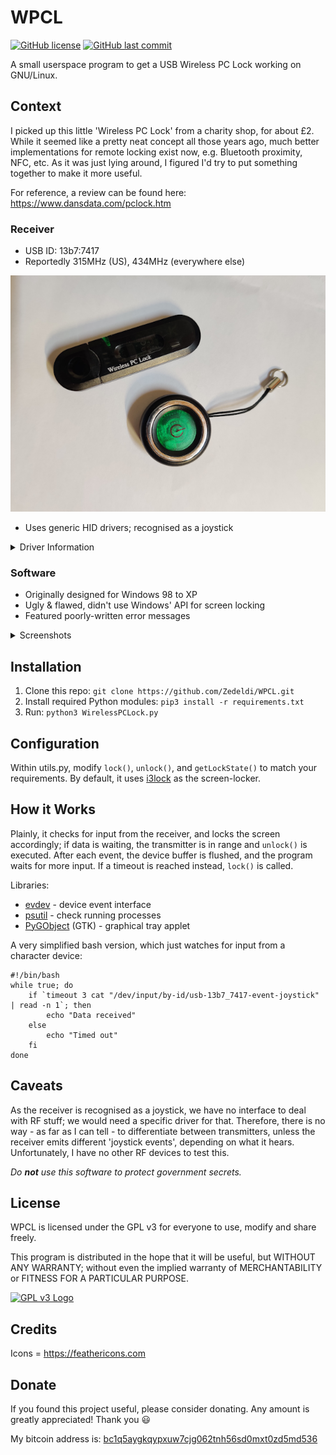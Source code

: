 # WPCL

[![GitHub license](https://img.shields.io/github/license/Zedeldi/WPCL?style=flat-square)](https://github.com/Zedeldi/WPCL/blob/master/LICENSE) [![GitHub last commit](https://img.shields.io/github/last-commit/Zedeldi/WPCL?style=flat-square)](https://github.com/Zedeldi/WPCL/commits)

A small userspace program to get a USB Wireless PC Lock working on GNU/Linux.

## Context

I picked up this little 'Wireless PC Lock' from a charity shop, for about £2. While it seemed like a pretty neat concept all those years ago, much better implementations for remote locking exist now, e.g. Bluetooth proximity, NFC, etc. As it was just lying around, I figured I'd try to put something together to make it more useful.

For reference, a review can be found here: <https://www.dansdata.com/pclock.htm>

### Receiver

- USB ID: 13b7:7417
- Reportedly 315MHz (US), 434MHz (everywhere else)

 ![Receiver](images/receiver.png?raw=true)

- Uses generic HID drivers; recognised as a joystick

<details>
  <summary>Driver Information</summary>

  ![Devices](images/devices.png?raw=true)

  | ![HID](images/HID.png?raw=true)  | ![Controller](images/controller.png?raw=true) |
  | :------------------------------: | :-------------------------------------------: |
  |        Generic HID device        |                Game controller                |
</details>

### Software

- Originally designed for Windows 98 to XP
- Ugly & flawed, didn't use Windows' API for screen locking
- Featured poorly-written error messages

<details>
  <summary>Screenshots</summary>

  ![Default lockscreen](images/lockscreen.png?raw=true)

  ![Error message](images/error.png?raw=true)
</details>

## Installation

1. Clone this repo: `git clone https://github.com/Zedeldi/WPCL.git`
2. Install required Python modules: `pip3 install -r requirements.txt`
3. Run: `python3 WirelessPCLock.py`

## Configuration

Within utils.py, modify `lock()`, `unlock()`, and `getLockState()` to match your requirements. By default, it uses [i3lock](https://github.com/i3/i3lock) as the screen-locker.

## How it Works

Plainly, it checks for input from the receiver, and locks the screen accordingly; if data is waiting, the transmitter is in range and `unlock()` is executed. After each event, the device buffer is flushed, and the program waits for more input. If a timeout is reached instead, `lock()` is called.

Libraries:

- [evdev](https://pypi.org/project/evdev/) - device event interface
- [psutil](https://pypi.org/project/psutil/) - check running processes
- [PyGObject](https://pypi.org/project/PyGObject/) (GTK) - graphical tray applet

A very simplified bash version, which just watches for input from a character device:

```shell
#!/bin/bash
while true; do
	if `timeout 3 cat "/dev/input/by-id/usb-13b7_7417-event-joystick" | read -n 1`; then
		echo "Data received"
	else
		echo "Timed out"
	fi
done
```

## Caveats

As the receiver is recognised as a joystick, we have no interface to deal with RF stuff; we would need a specific driver for that. Therefore, there is no way - as far as I can tell - to differentiate between transmitters, unless the receiver emits different 'joystick events', depending on what it hears. Unfortunately, I have no other RF devices to test this.

*Do **not** use this software to protect government secrets.*

## License

WPCL is licensed under the GPL v3 for everyone to use, modify and share freely.

This program is distributed in the hope that it will be useful, but WITHOUT ANY WARRANTY; without even the implied warranty of MERCHANTABILITY or FITNESS FOR A PARTICULAR PURPOSE.

[![GPL v3 Logo](https://www.gnu.org/graphics/gplv3-127x51.png)](https://www.gnu.org/licenses/gpl-3.0-standalone.html)

## Credits

Icons = <https://feathericons.com>

## Donate

If you found this project useful, please consider donating. Any amount is greatly appreciated! Thank you :smiley:

My bitcoin address is: [bc1q5aygkqypxuw7cjg062tnh56sd0mxt0zd5md536](bitcoin://bc1q5aygkqypxuw7cjg062tnh56sd0mxt0zd5md536)
